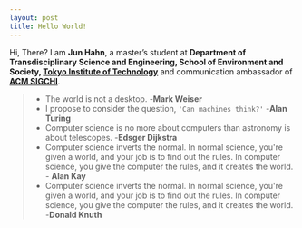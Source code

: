 ```yaml
---
layout: post
title: Hello World!
---
```


Hi, There? I am **Jun Hahn**, a master’s student at **Department of Transdisciplinary Science and Engineering, School of Environment and Society, [Tokyo Institute of Technology](https://www.titech.ac.jp/)** and communication ambassador of **[ACM SIGCHI](https://sigchi.org/people/volunteer-spotlight/)**.  

> * The world is not a desktop. -**Mark Weiser**  
> * I propose to consider the question, `'Can machines think?'` -**Alan Turing**  
> * Computer science is no more about computers than astronomy is about telescopes. -**Edsger Dijkstra**  
> * Computer science inverts the normal. In normal science, you're given a world, and your job is to find out the rules. In computer science, you give the computer the rules, and it creates the world. - **Alan Kay**  
> * Computer science inverts the normal. In normal science, you're given a world, and your job is to find out the rules. In computer science, you give the computer the rules, and it creates the world. -**Donald Knuth**  

<!-- 
Next you can update your site name, avatar and other options using the _config.yml file in the root of your repository (shown below).

![_config.yml]({{ site.baseurl }}/images/config.png)

The easiest way to make your first post is to edit this one. Go into /_posts/ and update the Hello World markdown file. For more instructions head over to the [Jekyll Now repository](https://github.com/barryclark/jekyll-now) on GitHub. 
-->